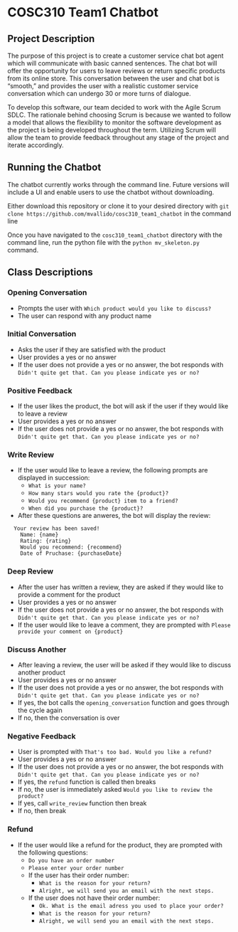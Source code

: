 # COSC310 Team1 Chatbot
## Project Description
The purpose of this project is to create a customer service chat bot agent which will communicate with basic canned sentences. The chat bot will offer the opportunity for users to leave reviews or return specific products from its online store. This conversation between the user and chat bot is “smooth,” and provides the user with a realistic customer service conversation which can undergo 30 or more turns of dialogue. 

To develop this software, our team decided to work with the Agile Scrum SDLC. The rationale behind choosing Scrum is because we wanted to follow a model that allows the flexibility to monitor the software development as the project is being developed throughout the term. Utilizing Scrum will allow the team to provide feedback throughout any stage of the project and iterate accordingly.

## Running the Chatbot
The chatbot currently works through the command line. Future versions will include a UI and enable users to use the chatbot without downloading.

Either download this repository or clone it to your desired directory with 
```git clone https://github.com/mvallido/cosc310_team1_chatbot``` 
in the command line

Once you have navigated to the ```cosc310_team1_chatbot``` directory with the command line, run the python file with the ```python mv_skeleton.py``` command.

## Class Descriptions
### Opening Conversation
- Prompts the user with ```Which product would you like to discuss?```
- The user can respond with any product name
### Initial Conversation
- Asks the user if they are satisfied with the product
- User provides a yes or no answer
- If the user does not provide a yes or no answer, the bot responds with ```Didn't quite get that. Can you please indicate yes or no?```
### Positive Feedback
- If the user likes the product, the bot will ask if the user if they would like to leave a review
- User provides a yes or no answer
- If the user does not provide a yes or no answer, the bot responds with ```Didn't quite get that. Can you please indicate yes or no?```
### Write Review
- If the user would like to leave a review, the following prompts are displayed in succession:
  * ```What is your name?```
  * ```How many stars would you rate the {product}?```
  * ```Would you recommend {product} item to a friend?```
  * ```When did you purchase the {product}?```
- After these questions are anweres, the bot will display the review:
```
  Your review has been saved!
    Name: {name}
    Rating: {rating}
    Would you recommend: {recommend}
    Date of Pruchase: {purchaseDate}
```
### Deep Review
- After the user has written a review, they are asked if they would like to provide a comment for the product
- User provides a yes or no answer
- If the user does not provide a yes or no answer, the bot responds with ```Didn't quite get that. Can you please indicate yes or no?```
- If the user would like to leave a comment, they are prompted with ```Please provide your comment on {product}``` 
### Discuss Another
- After leaving a review, the user will be asked if they would like to discuss another product
- User provides a yes or no answer
- If the user does not provide a yes or no answer, the bot responds with ```Didn't quite get that. Can you please indicate yes or no?```
- If yes, the bot calls the ```opening_conversation``` function and goes through the cycle again
- If no, then the conversation is over

### Negative Feedback
- User is prompted with ```That's too bad. Would you like a refund?```
- User provides a yes or no answer
- If the user does not provide a yes or no answer, the bot responds with ```Didn't quite get that. Can you please indicate yes or no?```
- If yes, the ```refund``` function is called then breaks
- If no, the user is immediately asked ```Would you like to review the product?```
- If yes, call ```write_review``` function then break
- If no, then break
### Refund
- If the user would like a refund for the product, they are prompted with the following questions:
  * ```Do you have an order number```
  * ```Please enter your order number```
  * If the user has their order number:
    * ```What is the reason for your return?```
    * ```Alright, we will send you an email with the next steps.```
  * If the user does not have their order number:
    * ```Ok. What is the email adress you used to place your order?```
    * ```What is the reason for your return?```
    * ```Alright, we will send you an email with the next steps.```

